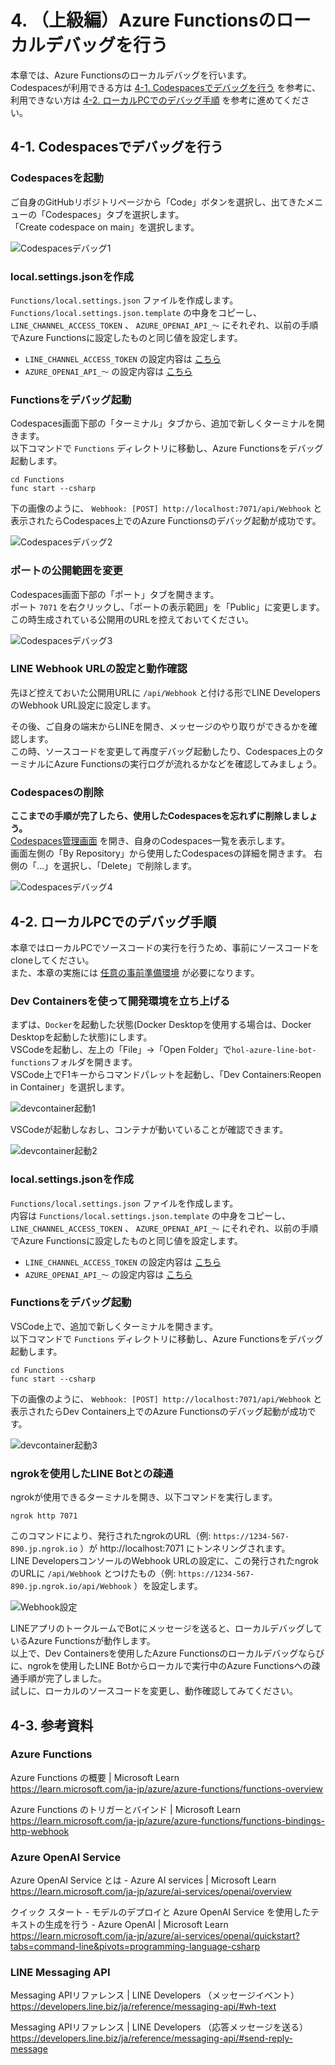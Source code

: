 # 4. （上級編）Azure Functionsのローカルデバッグを行う
本章では、Azure Functionsのローカルデバッグを行います。  
Codespacesが利用できる方は [4-1. Codespacesでデバッグを行う](#4-1-codespacesでデバッグを行う) を参考に、利用できない方は [4-2. ローカルPCでのデバッグ手順](#4-2-ローカルpcでのデバッグ手順) を参考に進めてください。

## 4-1. Codespacesでデバッグを行う
### Codespacesを起動
ご自身のGitHubリポジトリページから「Code」ボタンを選択し、出てきたメニューの「Codespaces」タブを選択します。  
「Create codespace on main」を選択します。

![Codespacesデバッグ1](images/debug_codespaces_1.png)

### local.settings.jsonを作成
`Functions/local.settings.json` ファイルを作成します。  
`Functions/local.settings.json.template` の中身をコピーし、 `LINE_CHANNEL_ACCESS_TOKEN` 、 `AZURE_OPENAI_API_～` にそれぞれ、以前の手順でAzure Functionsに設定したものと同じ値を設定します。

- `LINE_CHANNEL_ACCESS_TOKEN` の設定内容は [こちら](./2-create-linebot.md#アプリケーション設定にlineチャネルアクセストークンを追加)
- `AZURE_OPENAI_API_～` の設定内容は [こちら](./3-update-reply-from-openai.md#アプリケーション設定の追加)

### Functionsをデバッグ起動
Codespaces画面下部の「ターミナル」タブから、追加で新しくターミナルを開きます。  
以下コマンドで `Functions` ディレクトリに移動し、Azure Functionsをデバッグ起動します。

```
cd Functions
func start --csharp
```

下の画像のように、 `Webhook: [POST] http://localhost:7071/api/Webhook` と表示されたらCodespaces上でのAzure Functionsのデバッグ起動が成功です。

![Codespacesデバッグ2](images/debug_codespaces_2.png)

### ポートの公開範囲を変更
Codespaces画面下部の「ポート」タブを開きます。  
ポート `7071` を右クリックし、「ポートの表示範囲」を「Public」に変更します。  
この時生成されている公開用のURLを控えておいてください。

![Codespacesデバッグ3](images/debug_codespaces_3.png)

### LINE Webhook URLの設定と動作確認
先ほど控えておいた公開用URLに `/api/Webhook` と付ける形でLINE DevelopersのWebhook URL設定に設定します。

その後、ご自身の端末からLINEを開き、メッセージのやり取りができるかを確認します。  
この時、ソースコードを変更して再度デバッグ起動したり、Codespaces上のターミナルにAzure Functionsの実行ログが流れるかなどを確認してみましょう。

### Codespacesの削除
**ここまでの手順が完了したら、使用したCodespacesを忘れずに削除しましょう。**  
[Codespaces管理画面](https://github.com/codespaces) を開き、自身のCodespaces一覧を表示します。  
画面左側の「By Repository」から使用したCodespacesの詳細を開きます。
右側の「…」を選択し、「Delete」で削除します。

![Codespacesデバッグ4](images/debug_codespaces_4.png)

## 4-2. ローカルPCでのデバッグ手順
本章ではローカルPCでソースコードの実行を行うため、事前にソースコードをcloneしてください。  
また、本章の実施には [任意の事前準備環境](./../README.md#任意上級編のローカルデバッグを行いたい方向け) が必要になります。

### Dev Containersを使って開発環境を立ち上げる
まずは、`Docker`を起動した状態(Docker Desktopを使用する場合は、Docker Desktopを起動した状態)にします。  
VSCodeを起動し、左上の「File」→「Open Folder」で`hol-azure-line-bot-functions`フォルダを開きます。  
VSCode上でF1キーからコマンドパレットを起動し、「Dev Containers:Reopen in Container」を選択します。

![devcontainer起動1](images/devcontainer_start_1.png)

VSCodeが起動しなおし、コンテナが動いていることが確認できます。

![devcontainer起動2](images/devcontainer_start_2.png)

### local.settings.jsonを作成
`Functions/local.settings.json` ファイルを作成します。  
内容は `Functions/local.settings.json.template` の中身をコピーし、 `LINE_CHANNEL_ACCESS_TOKEN` 、 `AZURE_OPENAI_API_～` にそれぞれ、以前の手順でAzure Functionsに設定したものと同じ値を設定します。

- `LINE_CHANNEL_ACCESS_TOKEN` の設定内容は [こちら](./2-create-linebot.md#アプリケーション設定にlineチャネルアクセストークンを追加)
- `AZURE_OPENAI_API_～` の設定内容は [こちら](./3-update-reply-from-openai.md#3-4-環境変数の設定)

### Functionsをデバッグ起動
VSCode上で、追加で新しくターミナルを開きます。  
以下コマンドで `Functions` ディレクトリに移動し、Azure Functionsをデバッグ起動します。

```
cd Functions
func start --csharp
```

下の画像のように、 `Webhook: [POST] http://localhost:7071/api/Webhook` と表示されたらDev Containers上でのAzure Functionsのデバッグ起動が成功です。

![devcontainer起動3](images/devcontainer_start_3.png)

### ngrokを使用したLINE Botとの疎通
ngrokが使用できるターミナルを開き、以下コマンドを実行します。

```
ngrok http 7071
```

このコマンドにより、発行されたngrokのURL（例: `https://1234-567-890.jp.ngrok.io` ）が http://localhost:7071 にトンネリングされます。  
LINE DevelopersコンソールのWebhook URLの設定に、この発行されたngrokのURLに `/api/Webhook` とつけたもの（例: `https://1234-567-890.jp.ngrok.io/api/Webhook` ）を設定します。

![Webhook設定](images/webhook-url-ngrok.png)

LINEアプリのトークルームでBotにメッセージを送ると、ローカルデバッグしているAzure Functionsが動作します。  
以上で、Dev Containersを使用したAzure Functionsのローカルデバッグならびに、ngrokを使用したLINE Botからローカルで実行中のAzure Functionsへの疎通手順が完了しました。  
試しに、ローカルのソースコードを変更し、動作確認してみてください。

## 4-3. 参考資料
### Azure Functions
Azure Functions の概要 | Microsoft Learn  
https://learn.microsoft.com/ja-jp/azure/azure-functions/functions-overview

Azure Functions のトリガーとバインド | Microsoft Learn  
https://learn.microsoft.com/ja-jp/azure/azure-functions/functions-bindings-http-webhook

### Azure OpenAI Service
Azure OpenAI Service とは - Azure AI services | Microsoft Learn  
https://learn.microsoft.com/ja-jp/azure/ai-services/openai/overview

クイック スタート - モデルのデプロイと Azure OpenAI Service を使用したテキストの生成を行う - Azure OpenAI | Microsoft Learn  
https://learn.microsoft.com/ja-jp/azure/ai-services/openai/quickstart?tabs=command-line&pivots=programming-language-csharp

### LINE Messaging API
Messaging APIリファレンス | LINE Developers （メッセージイベント）  
https://developers.line.biz/ja/reference/messaging-api/#wh-text

Messaging APIリファレンス | LINE Developers （応答メッセージを送る）  
https://developers.line.biz/ja/reference/messaging-api/#send-reply-message
